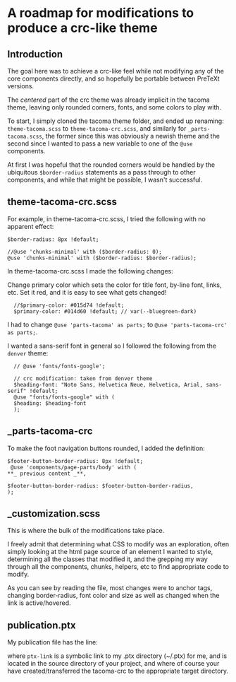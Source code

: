 # A roadmap for modifications to produce a crc-like theme

## Introduction

The goal here was to achieve a crc-like feel while not modifying any of the core
components directly, and so hopefully be portable between PreTeXt versions.

The _centered_ part of the crc theme was already implicit in the tacoma theme,
leaving only rounded corners, fonts, and some colors to play with.

To start, I simply cloned the tacoma theme folder, and ended up renaming:
`theme-tacoma.scss` to `theme-tacoma-crc.scss`, and similarly for `_parts-tacoma.scss`, the
former since this was obviously a newish theme and the second since I wanted to pass a
new variable to one of the `@use` components.

At first I was hopeful that the rounded corners would be handled by the
ubiquitous `$border-radius` statements as a pass through to other components, and
while that might be possible, I wasn't successful.

## theme-tacoma-crc.scss

For example, in theme-tacoma-crc.scss, I tried the following with no apparent effect:

    $border-radius: 8px !default;

    //@use 'chunks-minimal' with ($border-radius: 0);
    @use 'chunks-minimal' with ($border-radius: $border-radius);


In theme-tacoma-crc.scss I made the following changes:

  Change primary color which sets the color for title font, by-line font, links,
  etc. Set it red, and it is easy to see what gets changed!

      //$primary-color: #015d74 !default;
      $primary-color: #014d60 !default; // var(--bluegreen-dark)

  I had to change
  `@use 'parts-tacoma' as parts;` to `@use 'parts-tacoma-crc' as parts;`.

  I wanted a sans-serif font in general so I followed the following from the
  `denver` theme:

      // @use 'fonts/fonts-google';

      // crc modification: taken from denver theme
      $heading-font: "Noto Sans, Helvetica Neue, Helvetica, Arial, sans-serif" !default;
      @use "fonts/fonts-google" with (
      $heading: $heading-font
      );

## _parts-tacoma-crc

To make the foot navigation buttons rounded, I added the definition:

    $footer-button-border-radius: 8px !default;
     @use 'components/page-parts/body' with (
    **_ previous content _**,

    $footer-button-border-radius: $footer-button-border-radius, 
    );

## _customization.scss

This is where the bulk of the modifications take place.

I freely admit that determining what CSS to modify was an exploration, often
simply looking at the html page source of an element I wanted to style,
determining all the classes that modified it, and the grepping my way through
all the components, chunks, helpers, etc to find appropriate code to modify.

As you can see by reading the file, most changes were to anchor tags, changing
border-radius, font color and size as well as changed when the link is
active/hovered.

## publication.ptx

My publication file has the line:
<css theme="custom" entry-point="ptx-link/2.11.4/core/css/targets/html/tacoma-crc/theme-tacoma-crc.scss" />

where `ptx-link` is a symbolic link to my .ptx directory (~/.ptx) for me, and is
located in the source directory of your project, and where of course your have
created/transferred the tacoma-crc to the appropriate target directory.
